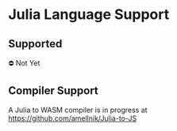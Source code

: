# Julia Language Support

## Supported

:no_entry: Not Yet

## Compiler Support

A Julia to WASM compiler is in progress at https://github.com/amellnik/Julia-to-JS
